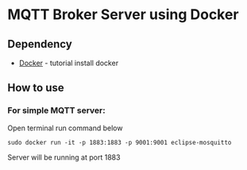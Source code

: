 # MQTT Broker Server using Docker

##  Dependency
* [Docker](https://docs.docker.com/install/linux/docker-ce/ubuntu/) - tutorial install docker

## How to use
### For simple MQTT server:
Open terminal run command below
```
sudo docker run -it -p 1883:1883 -p 9001:9001 eclipse-mosquitto
```
Server will be running at port 1883
